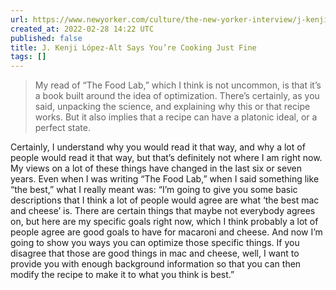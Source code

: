 ```yaml
---
url: https://www.newyorker.com/culture/the-new-yorker-interview/j-kenji-lopez-alt-says-youre-cooking-just-fine
created_at: 2022-02-28 14:22 UTC
published: false
title: J. Kenji López-Alt Says You’re Cooking Just Fine
tags: []
---
```


> My read of “The Food Lab,” which I think is not uncommon, is that it’s a book built around the idea of optimization. There’s certainly, as you said, unpacking the science, and explaining why this or that recipe works. But it also implies that a recipe can have a platonic ideal, or a perfect state.

Certainly, I understand why you would read it that way, and why a lot of people would read it that way, but that’s definitely not where I am right now. My views on a lot of these things have changed in the last six or seven years. Even when I was writing “The Food Lab,” when I said something like “the best,” what I really meant was: “I’m going to give you some basic descriptions that I think a lot of people would agree are what ‘the best mac and cheese’ is. There are certain things that maybe not everybody agrees on, but here are my specific goals right now, which I think probably a lot of people agree are good goals to have for macaroni and cheese. And now I’m going to show you ways you can optimize those specific things. If you disagree that those are good things in mac and cheese, well, I want to provide you with enough background information so that you can then modify the recipe to make it to what you think is best.”
